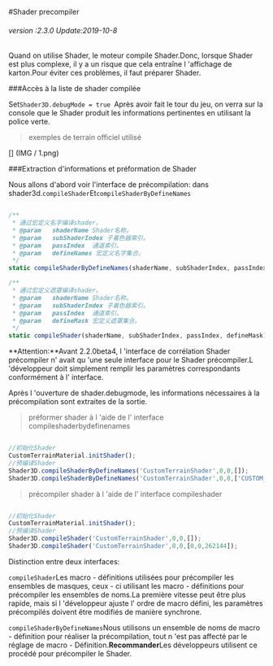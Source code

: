 #Shader precompiler

###### *version :2.3.0   Update:2019-10-8*

Quand on utilise Shader, le moteur compile Shader.Donc, lorsque Shader est plus complexe, il y a un risque que cela entraîne l 'affichage de karton.Pour éviter ces problèmes, il faut préparer Shader.

###Accès à la liste de shader compilée

Set`Shader3D.debugMode = true `Après avoir fait le tour du jeu, on verra sur la console que le Shader produit les informations pertinentes en utilisant la police verte.

> exemples de terrain officiel utilisé

[] (IMG / 1.png) <br >

###Extraction d'informations et préformation de Shader

Nous allons d'abord voir l'interface de précompilation: dans shader3d.`compileShader`Et`compileShaderByDefineNames`


```typescript

/**
 * 通过宏定义名字编译shader。
 * @param	shaderName Shader名称。
 * @param   subShaderIndex 子着色器索引。
 * @param   passIndex  通道索引。
 * @param	defineNames 宏定义名字集合。
 */
static compileShaderByDefineNames(shaderName, subShaderIndex, passIndex, defineNames)

/**
 * 通过宏定义遮罩编译shader。
 * @param	shaderName Shader名称。
 * @param   subShaderIndex 子着色器索引。
 * @param   passIndex  通道索引。
 * @param	defineMask 宏定义遮罩集合。
 */
static compileShader(shaderName, subShaderIndex, passIndex, defineMask)
```


**Attention:**Avant 2.2.0beta4, l 'interface de corrélation Shader précompiler n' avait qu 'une seule interface pour le Shader précompiler.L 'développeur doit simplement remplir les paramètres correspondants conformément à l' interface.

Après l 'ouverture de shader.debugmode, les informations nécessaires à la précompilation sont extraites de la sortie.
> préformer shader à l 'aide de l' interface compileshaderbydefinenames


```typescript

//初始化Shader
CustomTerrainMaterial.initShader();
//预编译Shader
Shader3D.compileShaderByDefineNames('CustomTerrainShader',0,0,[]);
Shader3D.compileShaderByDefineNames('CustomTerrainShader',0,0,['CUSTOM_DETAIL_NUM4']);
```


> précompiler shader à l 'aide de l' interface compileshader


```typescript

//初始化Shader
CustomTerrainMaterial.initShader();
//预编译Shader
Shader3D.compileShader('CustomTerrainShader',0,0,[]);
Shader3D.compileShader('CustomTerrainShader',0,0,[0,0,262144]);
```




Distinction entre deux interfaces:

`compileShader`Les macro - définitions utilisées pour précompiler les ensembles de masques, ceux - ci utilisant les macro - définitions pour précompiler les ensembles de noms.La première vitesse peut être plus rapide, mais si l 'développeur ajuste l' ordre de macro défini, les paramètres précompilés doivent être modifiés de manière synchrone.

`compileShaderByDefineNames`Nous utilisons un ensemble de noms de macro - définition pour réaliser la précompilation, tout n 'est pas affecté par le réglage de macro - Définition.**Recommander**Les développeurs utilisent ce procédé pour précompiler le Shader.